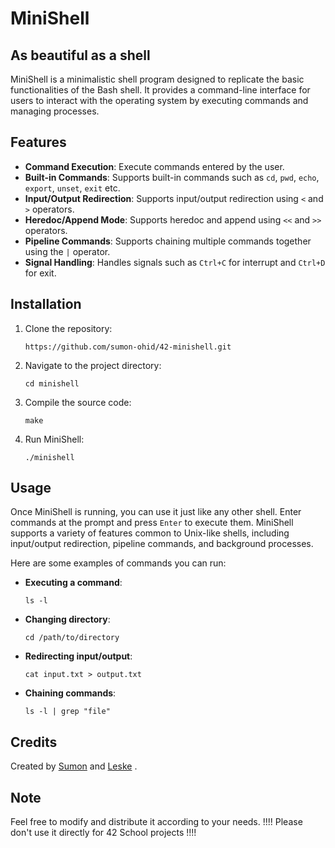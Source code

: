 # MiniShell
## As beautiful as a shell

MiniShell is a minimalistic shell program designed to replicate the basic functionalities of the Bash shell. It provides a command-line interface for users to interact with the operating system by executing commands and managing processes.

## Features

- **Command Execution**: Execute commands entered by the user.
- **Built-in Commands**: Supports built-in commands such as `cd`, `pwd`, `echo`, `export`, `unset`, `exit` etc.
- **Input/Output Redirection**: Supports input/output redirection using `<` and `>` operators.
- **Heredoc/Append Mode**: Supports heredoc and append using `<<` and `>>` operators.
- **Pipeline Commands**: Supports chaining multiple commands together using the `|` operator.
- **Signal Handling**: Handles signals such as `Ctrl+C` for interrupt and `Ctrl+D` for exit.

## Installation

1. Clone the repository:

    ```
    https://github.com/sumon-ohid/42-minishell.git
    ```

2. Navigate to the project directory:

    ```
    cd minishell
    ```

3. Compile the source code:

    ```
    make
    ```

4. Run MiniShell:

    ```
    ./minishell
    ```

## Usage

Once MiniShell is running, you can use it just like any other shell. Enter commands at the prompt and press `Enter` to execute them. MiniShell supports a variety of features common to Unix-like shells, including input/output redirection, pipeline commands, and background processes.

Here are some examples of commands you can run:

- **Executing a command**:

    ```
    ls -l
    ```

- **Changing directory**:

    ```
    cd /path/to/directory
    ```

- **Redirecting input/output**:

    ```
    cat input.txt > output.txt
    ```

- **Chaining commands**:

    ```
    ls -l | grep "file"
    ```

## Credits

Created by [Sumon](https://github.com/sumon-ohid) and [Leske](https://github.com/leske42) . 

## Note

Feel free to modify and distribute it according to your needs. !!!! Please don't use it directly for 42 School projects !!!!
